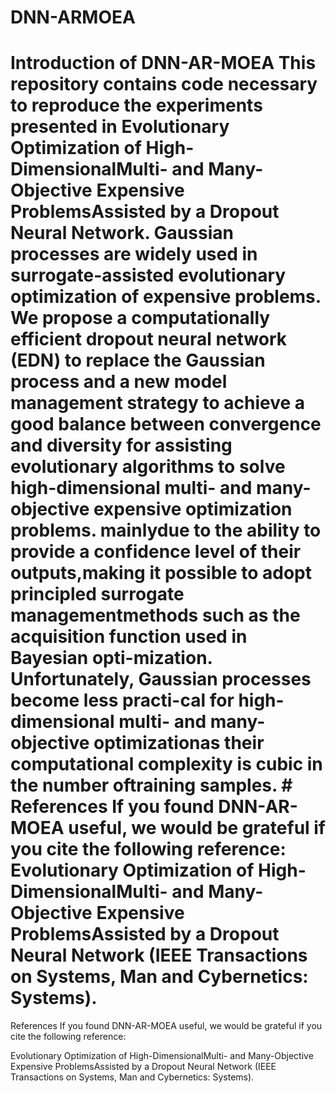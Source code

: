 # DNN-ARMOEA
# Introduction of DNN-AR-MOEA This repository contains code necessary to reproduce the experiments presented in Evolutionary Optimization of High-DimensionalMulti- and Many-Objective Expensive ProblemsAssisted by a Dropout Neural Network. Gaussian  processes  are  widely  used  in  surrogate-assisted evolutionary optimization of expensive problems. We  propose  a  computationally efficient dropout neural network (EDN) to replace the Gaussian process  and  a  new  model  management  strategy  to  achieve  a good  balance  between  convergence  and  diversity  for  assisting evolutionary  algorithms  to  solve  high-dimensional  multi-  and many-objective expensive optimization problems. mainlydue  to  the  ability  to  provide  a  confidence  level  of  their  outputs,making  it  possible  to  adopt  principled  surrogate  managementmethods  such  as  the  acquisition  function  used  in  Bayesian  opti-mization.  Unfortunately,  Gaussian  processes  become  less  practi-cal for high-dimensional multi- and many-objective optimizationas  their  computational  complexity  is  cubic  in  the  number  oftraining  samples. # References If you found DNN-AR-MOEA useful, we would be grateful if you cite the following reference:  Evolutionary Optimization of High-DimensionalMulti- and Many-Objective Expensive ProblemsAssisted by a Dropout Neural Network (IEEE Transactions on Systems, Man and Cybernetics: Systems).

References
If you found DNN-AR-MOEA useful, we would be grateful if you cite the following reference:

Evolutionary Optimization of High-DimensionalMulti- and Many-Objective Expensive ProblemsAssisted by a Dropout Neural Network (IEEE Transactions on Systems, Man and Cybernetics: Systems).
